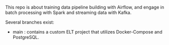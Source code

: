 This repo is about training data pipeline building with Airflow, and engage in batch processing with Spark and streaming data with Kafka.

Several branches exist:

- main : contains a custom ELT project that utilizes Docker-Compose and PostgreSQL.
